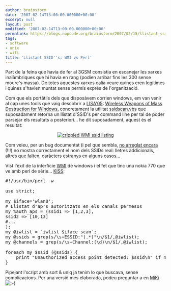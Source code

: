 ```yaml
---
author: brainstorm
date: '2007-02-14T13:00:00.000000+00:00'
excerpt: null
layout: post
modified: '2007-02-14T13:00:00.000000+00:00'
permalink: https://blogs.nopcode.org/brainstorm/2007/02/15/llistant-ssids-wmi-vs-perl/
tags:
- software
- unix
- wifi
title: 'Llistant SSID''s: WMI vs Perl'
---
```


Part de la feina que havia de fer al 3GSM consistia en escanejar les xarxes inalàmbriques que hi havia en rang (podien arribar fins les 300 sense moure's massa). De totes aquestes xarxes calia veure quines eren legítimes i quines s'havien muntat sense permís exprés de l'organització.

Com que els portàtils dels que disposàvem corrien windows, em van venir al cap unes tools que vaig descobrir a [LISA'05][1]: [Wireless Weapons of Mass Destruction for Windows][2], concretament la utilitat [ssidscan.vbs][3] que suposadament retorna un llistat d'SSID's per command line per tal de poder parsejar els resultats a posteriori... he dit suposadament, aquest és el resultat:

<center>
  <a class="imagelink" href="http://blogs.nopcode.org/brainstorm/wp-content/uploads/2007/02/ssidwin.png" title="crippled WMI ssid listing"><img id="image64" src="http://blogs.nopcode.org/brainstorm/wp-content/uploads/2007/02/ssidwin.thumbnail.png" alt="crippled WMI ssid listing" /></a>
</center>

Com veieu, per un bug documentat (i pel que sembla, [no arreglat encara][4] (!!!) no mostra correctament el nom dels SSIDs real: lletres addicionals, altres que falten, caràcters estranys en alguns casos...

<!--more-->

Vist l'èxit de la interfície [WMI][5] de windows i el fet que tinc una nokia 770 que ve amb perl de sèrie... [KISS][6]:

<pre>#!/usr/bin/perl -w

use strict;

my $iface='wlan0';
# Llistat d'ap's autoritzats en els canals permesos
my %auth_aps = (ssid1 => [1,2,3],
ssid2 => [10,13]
#...
);
my @iwlist = `iwlist $iface scan`;
my @ssids = grep(s/\s+ESSID:"(.*)"\n/$1/,@iwlist);
my @channels = grep(s/\s+Channel:(\d)\n/$1/,@iwlist);

foreach my $ssid (@ssids) {
    print "Unauthorized access point detected: $ssid\n" if not defined $auth_aps{$ssid};
}
</pre>

Pipejant l'script amb sort & uniq ja tenim lo que buscava, sense complicacions. Per una versió més elaborada, podeu preguntar a en [MiKi][7] <img src="http://blogs.nopcode.org/brainstorm/wp-includes/images/smilies/icon_wink.gif" alt=";-)" class="wp-smiley" />

 [1]: http://blogs.nopcode.org/brainstorm/2005/12/05/san-diego-lanada-1er-dia/
 [2]: http://neg9.org/toorcon/toorcon2004_cd/Schmoo%20Group
 [3]: http://neg9.org/toorcon/toorcon2004_cd/Schmoo%20Group/scripts/SsidScan.vbs
 [4]: http://forums.microsoft.com/MSDN/ShowPost.aspx?PostID=291514&SiteID=1
 [5]: http://www.microsoft.com/whdc/system/pnppwr/wmi/default.mspx
 [6]: http://en.wikipedia.org/wiki/KISS_principle
 [7]: http://mikihq.com/